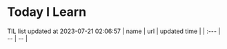 # Today I Learn 
TIL list updated at 2023-07-21 02:06:57
| name | url | updated time |
| :--- | -- | -- |
